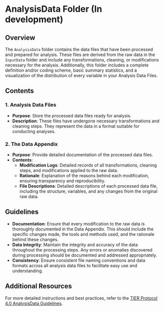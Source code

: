 # AnalysisData Folder (In development)

## Overview

The `AnalysisData` folder contains the data files that have been processed and prepared for analysis. These files are derived from the raw data in the `InputData` folder and include any transformations, cleaning, or modifications necessary for the analysis. Additionally, this folder includes a complete definition and/or coding scheme, basic summary statistics, and a visualization of the distribution of every variable in your Analysis Data Files.

## Contents

### 1. Analysis Data Files
- **Purpose**: Store the processed data files ready for analysis.
- **Description**: These files have undergone necessary transformations and cleaning steps. They represent the data in a format suitable for conducting analyses.

### 2. The Data Appendix
- **Purpose**: Provide detailed documentation of the processed data files.
- **Contents**:
  - **Modification Logs**: Detailed records of all transformations, cleaning steps, and modifications applied to the raw data.
  - **Rationale**: Explanation of the reasons behind each modification, ensuring transparency and reproducibility.
  - **File Descriptions**: Detailed descriptions of each processed data file, including the structure, variables, and any changes from the original raw data.

## Guidelines

- **Documentation**: Ensure that every modification to the raw data is thoroughly documented in the Data Appendix. This should include the specific changes made, the tools and methods used, and the rationale behind these changes.
- **Data Integrity**: Maintain the integrity and accuracy of the data throughout the processing steps. Any errors or anomalies discovered during processing should be documented and addressed appropriately.
- **Consistency**: Ensure consistent file naming conventions and data formats across all analysis data files to facilitate easy use and understanding.

## Additional Resources

For more detailed instructions and best practices, refer to the [TIER Protocol 4.0 AnalysisData Guidelines](https://www.projecttier.org/tier-protocol/protocol-4-0/root/data/analysisdata/).